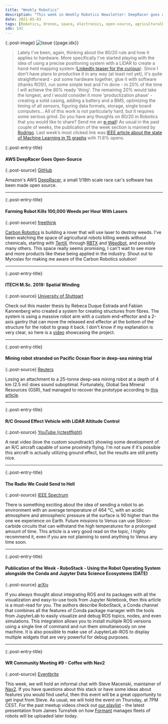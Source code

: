 ```yaml
---
title: "Weekly Robotics"
description: "This week in Weekly Robotics Newsletter: DeepRacer goes open-source, farming robots killing weeds with lasers, robots winding interesting structures, R/C proximity flying fixed-wing and more!"
date: 2021-05-03
tags: [Robotics, drones, space, electronics, open-source, agriculturalRobots]
idx: 141
---
```


{:.post-image}
![Issue {{page.idx}}](/img/headers/{{page.idx}}.jpg "Issue {{page.idx}}")

> Lately I've been, again, thinking about the 80/20 rule and how it applies to hardware. More specifically I've started playing with the idea of using a precise positioning system with a LiDAR to create a hand-held mapping system ([LinkedIn teaser for the curious](https://www.linkedin.com/posts/mateuszsadowski_robotics-ros-sensors-activity-6794720261234049025-Uj1C)). Since I don't have plans to productise it in any way (at least not yet), it's quite straightforward - put some hardware together, glue it with software (thanks ROS!), run some simple test and I'm done - in 20% of the time I will achieve the 80% ready 'thing'. The remaining 20% would take the longest, and I would consider it more 'productization phase' - creating a solid casing, adding a battery and a BMS, optimizing the timing of all sensors, figuring data formats, storage, single board computers... All of this work is not particularly hard, but it requires some serious grind. Do you have any thoughts on 80/20 in Robotics that you would like to share? Send me an [e-mail](mailto:mat@weeklyrobotics.com)! As usual in the past couple of weeks, the publication of the week section is manned by [Rodrigo](https://www.linkedin.com/in/rodrigo-lopes-catto/). Last week’s most clicked link was [IEEE article about the state of Machine Learning in 15 graphs](https://spectrum.ieee.org/tech-talk/artificial-intelligence/machine-learning/the-state-of-ai-in-15-graphs) with 11.8% opens.

{:.post-entry-title}
#### AWS DeepRacer Goes Open-Source

{:.post-source}
[GitHub](https://github.com/aws-deepracer)

Amazon's AWS [DeepRacer](https://aws.amazon.com/deepracer/), a small 1/18th scale race car's software has been made open source.

----

{:.post-entry-title}
#### Farming Robot Kills 100,000 Weeds per Hour With Lasers

{:.post-source}
[freethink](https://www.freethink.com/articles/farming-robot)

[Carbon Robotics](https://carbonrobotics.com/) is building a rover that will use laser to destroy weeds. I've been watching the space of agricultural robots killing weeds without chemicals, starting with [Tertill](https://tertill.com/), through [RBTX](https://rbtx.com/en/use-cases/ponchon-sas-autonomous-robot-laser-weed-agriculture-delta-robot) and [Weedbot](https://weedbot.eu/), and possibly many others. This space really seems promising, I can't wait to see more and more products like these being applied in the industry. Shout out to Myroslav for making me aware of the Carbon Robotics solution!

----

{:.post-entry-title}
#### ITECH M.Sc. 2019: Spatial Winding

{:.post-source}
[University of Stuttgart](https://www.icd.uni-stuttgart.de/teaching/master-theses/itech-m.sc.-2019-spatial-winding)

Check out this master thesis by Rebeca Duque Estrada and Fabian Kannenberg who created a system for creating structures from fibres. The system is using a massive robot arm with a custom end-effector and a 2-axis gantry that can move the released end effector at the bottom of the structure for the robot to grasp it back. I don't know if my explanation is very clear, so here is a [video](https://vimeo.com/507950769) showcasing the project.

----

{:.post-entry-title}
#### Mining robot stranded on Pacific Ocean floor in deep-sea mining trial

{:.post-source}
[Reuters](https://www.reuters.com/business/environment/mining-robot-stranded-pacific-ocean-floor-deep-sea-mining-trial-2021-04-28/)

Losing an attachment to a 25-tonne deep-sea mining robot at a depth of 4 km (2.5 mi) does sound suboptimal. Fortunately, Global Sea Mineral Resources (GSR), had managed to recover the prototype according to [this article](https://www.offshore-energy.biz/gsr-reconnects-deep-seabed-mining-robot-patania-ii/).

----

{:.post-entry-title}
#### R/C Ground Effect Vehicle with LiDAR Altitude Control

{:.post-source}
[YouTube (rctestflight)](https://youtu.be/nvMUYdr5_g8)

A neat video (love the custom soundtrack!) showing some development of an R/C aircraft capable of some proximity flying. I'm not sure if it's possible this aircraft is actually utilizing ground effect, but the results are still pretty nice.

----

{:.post-entry-title}
#### The Radio We Could Send to Hell

{:.post-source}
[IEEE Spectrum](https://spectrum.ieee.org/semiconductors/materials/the-radio-we-could-send-to-hell)

There is something exciting about the idea of sending a robot to an environment with an average temperature of 464 °C, with an acidic atmosphere and atmospheric pressure at the surface is 90 higher than the one we experience on Earth. Future missions to Venus can use Silicon-carbide circuits that can withstand the high temperatures for a prolonged amount of time. This article is a very good read on the topic, I highly recommend it, even if you are not planning to send anything to Venus any time soon.

----

{:.post-entry-title}
#### Publication of the Week - RoboStack - Using the Robot Operating System alongside the Conda and Jupyter Data Science Ecosystems (DATE)

{:.post-source}
[arXiv](https://arxiv.org/abs/2104.12910)

If you always thought about integrating ROS and its packages with all the visualization and easy-to-use tools from Jupyter Notebook, then this article is a must-read for you. The authors describe RoboStack, a Conda channel that combines all the features of Conda package manager with the tools from JupyterLab to easily visualize and debug ROS topics, nodes, and even simulations. This integration allows you to install multiple ROS versions using a single line of command and run them simultaneously on one machine. It is also possible to make use of JupyterLab-ROS to display multiple widgets that are very powerful for debug purposes.

----

{:.post-entry-title}
#### WR Community Meeting #9 - Coffee with Nav2

{:.post-source}
[Eventbrite](https://www.eventbrite.com/e/153117748307)

This week, we will hold an informal chat with Steve Macenski, maintainer of [Nav2](https://navigation.ros.org/). If you have questions about this stack or have some ideas about features you would find useful, then this event will be a great opportunity to get input from Steve. As usual, we will hold the event on Thursday, at 7PM CEST. For the past meetup videos check out [our playlist](https://www.youtube.com/playlist?list=PL4NxwwJKGEA-LDNgkp1UPVwhu34xvhd7w) - the latest presentation from James Turnshek on how [Formant](https://formant.io/) manages fleets of robots will be uploaded later today.
